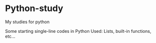 # Python-study
My studies for python

Some starting single-line codes in Python
Used: Lists, built-in functions, etc...
